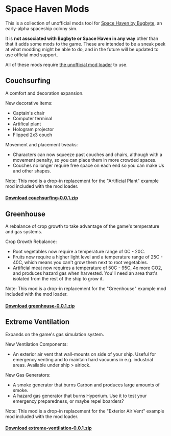 # Space Haven Mods

This is a collection of unofficial mods tool for [Space Haven by Bugbyte](http://bugbyte.fi/spacehaven/), an early-alpha spaceship colony sim.

It is **not associated with Bugbyte or Space Haven in any way** other than that it adds some mods to the game. These are intended to be a sneak peek at what modding might be able to do, and in the future will be updated to use official mod support.

All of these mods require [the unofficial mod loader](https://github.com/anatarist/spacehaven-modloader) to use.


## Couchsurfing

A comfort and decoration expansion.

New decorative items:
- Captain's chair
- Computer terminal
- Artifical plant
- Hologram projector
- Flipped 2x3 couch

Movement and placement tweaks:
- Characters can now squeeze past couches and chairs, although with a movement penalty, so you can place them in more crowded spaces.
- Couches no longer require free space on each end so you can make Us and other shapes.

Note: This mod is a drop-in replacement for the "Artificial Plant" example mod included with the mod loader.

#### [Download couchsurfing-0.0.1.zip](https://github.com/anatarist/spacehaven-mods/releases/download/v0.0.1/couchsurfing-0.0.1.zip)


## Greenhouse

A rebalance of crop growth to take advantage of the game's temperature and gas systems.

Crop Growth Rebalance:
- Root vegetables now require a temperature range of 0C - 20C.
- Fruits now require a higher light level and a temperature range of 25C - 40C, which means you can't grow them next to root vegetables.
- Artificial meat now requires a temperature of 50C - 95C, 4x more CO2, and produces hazard gas when harvested. You'll need an area that's isolated from the rest of the ship to grow it.

Note: This mod is a drop-in replacement for the "Greenhouse" example mod included with the mod loader.

#### [Download greenhouse-0.0.1.zip](https://github.com/anatarist/spacehaven-mods/releases/download/v0.0.1/greenhouse-0.0.1.zip)


## Extreme Ventilation

Expands on the game's gas simulation system.

New Ventilation Components:
- An exterior air vent that wall-mounts on side of your ship. Useful for emergency venting and to maintain hard vacuums in e.g. industrial areas. Available under ship > airlock.

New Gas Generators:
- A smoke generator that burns Carbon and produces large amounts of smoke.
- A hazard gas generator that burns Hyperium. Use it to test your emergency preparedness, or maybe repel boarders?

Note: This mod is a drop-in replacement for the "Exterior Air Vent" example mod included with the mod loader.

#### [Download extreme-ventilation-0.0.1.zip](https://github.com/anatarist/spacehaven-mods/releases/download/v0.0.1/extreme-ventilation-0.0.1.zip)


